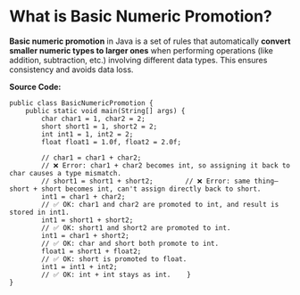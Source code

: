 # What is Basic Numeric Promotion?

**Basic numeric promotion** in Java is a set of rules that automatically **convert smaller numeric types to larger ones** when performing operations (like addition, subtraction, etc.) involving different data types. This ensures consistency and avoids data loss.

**Source Code:**
```
public class BasicNumericPromotion {  
    public static void main(String[] args) {  
        char char1 = 1, char2 = 2;  
        short short1 = 1, short2 = 2;  
        int int1 = 1, int2 = 2;  
        float float1 = 1.0f, float2 = 2.0f;  
  
        // char1 = char1 + char2;  
        // ❌ Error: char1 + char2 becomes int, so assigning it back to char causes a type mismatch.  
        // short1 = short1 + short2;        // ❌ Error: same thing—short + short becomes int, can't assign directly back to short.  
        int1 = char1 + char2;  
        // ✅ OK: char1 and char2 are promoted to int, and result is stored in int1.  
        int1 = short1 + short2;  
        // ✅ OK: short1 and short2 are promoted to int.  
        int1 = char1 + short2;  
        // ✅ OK: char and short both promote to int.  
        float1 = short1 + float2;  
        // ✅ OK: short is promoted to float.  
        int1 = int1 + int2;  
        // ✅ OK: int + int stays as int.    }  
}
```

